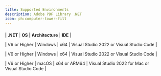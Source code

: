 ```yaml
---
title: Supported Environments
description: Adobe PDF Library .NET
icon: ph:computer-tower-fill
---
```


###

\| **.NET** | **OS** | **Architecture** | **IDE** |

\| V6 or Higher | Windows | x64 | Visual Studio 2022 or Visual Studio Code |

\| V6 or Higher | Windows | x64 | Visual Studio 2022 or Visual Studio Code |

\| V6 or Higher | macOS | x64 or ARM64 | Visual Studio 2022 for Mac or Visual Studio Code |

##

